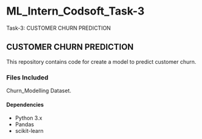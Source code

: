 # ML_Intern_Codsoft_Task-3
Task-3: CUSTOMER CHURN PREDICTION
## CUSTOMER CHURN PREDICTION
This repository contains code for create a model to predict customer churn.
### Files Included
Churn_Modelling Dataset.
#### Dependencies
* Python 3.x
* Pandas
* scikit-learn

